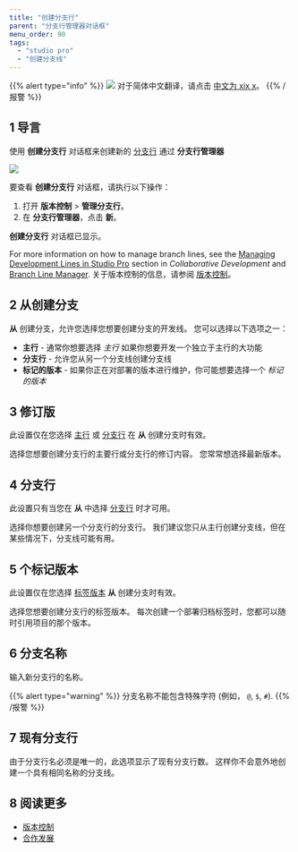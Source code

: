 ```yaml
---
title: "创建分支行"
parent: "分支行管理器对话框"
menu_order: 90
tags:
  - "studio pro"
  - "创建分支线"
---
```


{{% alert type="info" %}}
<img src="attachments/chinese-translation/china.png" style="display: inline-block; margin: 0" /> 对于简体中文翻译，请点击 [中文为 xix x](https://cdn.mendix.tencent-cloud.com/documentation/refguide8/create-branch-line-dialog.pdf)。
{{% /报警 %}}

## 1 导言

使用 **创建分支行** 对话框来创建新的 [分支行](version-control#branches) 通过 **分支行管理器**

![](attachments/version-control-menu/create-branch-line.png)

要查看 **创建分支行** 对话框，请执行以下操作：

1. 打开 **版本控制** > **管理分支行**。
2. 在 **分支行管理器**，点击 **新**。

**创建分支行** 对话框已显示。

For more information on how to manage branch lines, see the [Managing Development Lines in Studio Pro](collaborative-development#managing-branches) section in *Collaborative Development* and [Branch Line Manager](branch-line-manager-dialog). 关于版本控制的信息，请参阅 [版本控制](version-control)。

## 2 从创建分支

**从** 创建分支，允许您选择您想要创建分支的开发线。 您可以选择以下选项之一：

* <a name="main-line"></a>**主行** - 通常你想要选择 *主行* 如果你想要开发一个独立于主行的大功能
* <a name="branch-line"></a>**分支行** - 允许您从另一个分支线创建分支线
* <a name="tagged-version"></a>**标记的版本** - 如果你正在对部署的版本进行维护，你可能想要选择一个 *标记的版本*

## 3 修订版

此设置仅在您选择 [主行](#main-line) 或 [分支行](#branch-line) 在 **从** 创建分支时有效。

选择您想要创建分支行的主要行或分支行的修订内容。 您常常想选择最新版本。

## 4 分支行

此设置只有当您在 **从** 中选择 [分支行](#branch-line) 时才可用。

选择你想要创建另一个分支行的分支行。 我们建议您只从主行创建分支线，但在某些情况下，分支线可能有用。

## 5 个标记版本

此设置仅在您选择 [标签版本](#tagged-version) **从** 创建分支时有效。

选择您想要创建分支行的标签版本。 每次创建一个部署归档标签时，您都可以随时引用项目的那个版本。

## 6 分支名称

输入新分支行的名称。

{{% alert type="warning" %}}
分支名称不能包含特殊字符 (例如， `@`, `$`, `#`).
{{% /报警 %}}

## 7 现有分支行

由于分支行名必须是唯一的，此选项显示了现有分支行数。 这样你不会意外地创建一个具有相同名称的分支线。

## 8 阅读更多

* [版本控制](version-control)
* [合作发展](collaborative-development)
